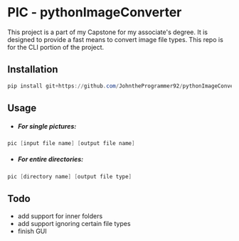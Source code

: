 # PIC - pythonImageConverter
This project is a part of my Capstone for my associate's degree. It is designed to provide a fast means to convert image file types. This repo is for the CLI portion of the project.

## Installation

```powershell
pip install git+https://github.com/JohntheProgrammer92/pythonImageConverter.git
```

## Usage

* ##### For single pictures:

```powershell
pic [input file name] [output file name]
```

* ##### For entire directories:

```powershell
pic [directory name] [output file type]
```

## Todo

* add support for inner folders
* add support ignoring certain file types
* finish GUI 
